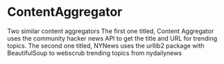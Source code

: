 # ContentAggregator
Two similar content aggregators
The first one titled, Content Aggregator uses the community hacker news API to get the title and URL for trending topics.
The second one titled, NYNews uses the urllib2 package with BeautifulSoup to webscrub trending topics from nydailynews
